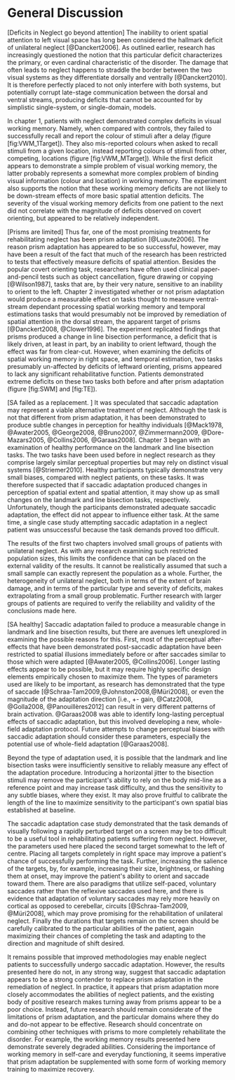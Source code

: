 General Discussion 
=================

[Deficits in Neglect go beyond attention] The inability to orient
spatial attention to left visual space has long been considered
the hallmark deficit of unilateral neglect [@Danckert2006].  As
outlined earlier, research has increasingly questioned the notion
that this particular deficit characterizes the primary, or even
cardinal characteristic of the disorder. The damage that often
leads to neglect happens to straddle the border between the two
visual systems as they differentiate dorsally and ventrally
[@Danckert2010]. It is therefore perfectly placed to not only
interfere with both systems, but potentially corrupt late-stage
communication between the dorsal and ventral streams, producing
deficits that cannot be accounted for by simplistic single-system,
or single-domain, models.


In chapter 1, patients with neglect demonstrated complex deficits
in visual working memory. Namely, when compared with controls,
they failed to successfully recall and report the colour of
stimuli after a delay (figure [fig:VWM_1Target]). They also
mis-reported colours when asked to recall stimuli from a given
location, instead reporting colours of stimuli from other,
competing, locations (figure [fig:VWM_MTarget]).  While the first
deficit appears to demonstrate a simple problem of visual working
memory, the latter probably represents a somewhat more complex
problem of binding visual information (colour and location) in
working memory.  The experiment also supports the notion that
these working memory deficits are not likely to be down-stream
effects of more basic spatial attention deficits.  The severity of
the visual working memory deficits from one patient to the next
did not correlate with the magnitude of deficits observed on
covert orienting, but appeared to be relatively independent. 



[Prisms are limited] Thus far, one of the most promising
treatments for rehabilitating neglect has been prism adaptation
[@Luaute2006].  The reason prism adaptation has appeared to be so
successful, however, may have been a result of the fact that much
of the research has been restricted to tests that effectively
measure deficits of spatial attention. Besides the popular covert
orienting task, researchers have often used clinical
paper-and-pencil tests such as object cancellation, figure drawing
or copying [@Wilson1987], tasks that are, by their very nature,
sensitive to an inability to orient to the left.  Chapter 2
investigated whether or not prism adaptation would produce a
measurable effect on tasks thought to measure ventral-stream
dependant processing spatial working memory and temporal
estimations tasks that would presumably not be improved by
remediation of spatial attention in the dorsal stream, the
apparent target of prisms [@Danckert2008, @Clower1996].  The
experiment replicated findings that prisms produced a change in
line bisection performance, a deficit that is likely driven, at
least in part, by an inability to orient leftward, though the
effect was far from clear-cut.  However, when examining the
deficits of spatial working memory in right space, and temporal
estimation, two tasks presumably un-affected by deficits of
leftward orienting, prisms appeared to lack any significant
rehabilitative function.  Patients demonstrated extreme deficits
on these two tasks both before and after prism adaptation (figure
[fig:SWM] and [fig:TE]).



[SA failed as a replacement. ] It was speculated that saccadic
adaptation may represent a viable alternative treatment of
neglect. Although the task is not that different from prism
adaptation, it has been demonstrated to produce subtle changes in
perception for healthy individuals [@Mack1978, @Awater2005,
@George2008, @Bruno2007, @Zimmermann2009, @Dore-Mazars2005,
@Collins2006, @Garaas2008].  Chapter 3 began with an examination
of healthy performance on the landmark and line bisection tasks.
The two tasks have been used before in neglect research as they
comprise largely similar perceptual properties but may rely on
distinct visual systems [@Striemer2010].  Healthy participants
typically demonstrate very small biases, compared with neglect
patients, on these tasks. It was therefore suspected that if
saccadic adaptation produced changes in perception of spatial
extent and spatial attention, it may show up as small changes on
the landmark and line bisection tasks, respectively.
Unfortunately, though the participants demonstrated adequate
saccadic adaptation, the effect did not appear to influence either
task.  At the same time, a single case study attempting saccadic
adaptation in a neglect patient was unsuccessful because the task
demands proved too difficult.





The results of the first two chapters involved small groups of
patients with unilateral neglect.  As with any research examining
such restricted population sizes, this limits the confidence that
can be placed on the external validity of the results. It cannot
be realistically assumed that such a small sample can exactly
represent the population as a whole. Further, the heterogeneity of
unilateral neglect, both in terms of the extent of brain damage,
and in terms of the particular type and severity of deficits,
makes extrapolating from a small group problematic.  Further
research with larger groups of patients are required to verify the
reliability and validity of the conclusions made here. 

[SA healthy] Saccadic adaptation failed to produce a measurable
change in landmark and line bisection results, but there are
avenues left unexplored in examining the possible reasons for
this.  First, most of the perceptual after-effects that have been
demonstrated post-saccadic adaptation have been restricted to
spatial illusions immediately before or after saccades similar to
those which were adapted [@Awater2005, @Collins2006]. Longer
lasting effects appear to be possible, but it may require highly
specific design elements empirically chosen to maximize them.  The
types of parameters used are likely to be important, as research
has demonstrated that the type of saccade
[@Schraa-Tam2009,@Johnston2008,@Müri2008], or even the magnitude
of the adaptation direction [i.e., +- gain, @Catz2008, @Golla2008,
@Panouillères2012] can result in very different patterns of brain
activation.  @Garaas2008 was able to identify long-lasting
perceptual effects of saccadic adaptation, but this involved
developing a new, whole-field adaptation protocol. Future attempts
to change perceptual biases with saccadic adaptation should
consider these parameters, especially the potential use of
whole-field adaptation [@Garaas2008].

Beyond the type of adaptation used, it is possible that the
landmark and line bisection tasks were insufficiently sensitive to
reliably measure any effect of the adaptation procedure.
Introducing a horizontal jitter to the bisection stimuli may 
remove the participant's ability to rely on the body mid-line as a
reference point and may increase task difficulty, and thus the
sensitivity to any subtle biases, where they exist. It may also
prove fruitful to calibrate the length of the line to maximize
sensitivity to the participant's own spatial bias established at
baseline.


The saccadic adaptation  case study demonstrated that the task
demands of visually following a rapidly perturbed target on a
screen may be too difficult to be a useful tool in rehabilitating
patients suffering from neglect.  However, the parameters used
here placed the second target somewhat to the left of centre.
Placing all targets completely in right space may improve a
patient's chance of successfully performing the task.  Further,
increasing the salience of the targets, by, for example,
increasing their size, brightness, or flashing them at onset, may
improve the patient's ability to orient and saccade toward them.
There are also paradigms that utilize self-paced, voluntary
saccades rather than the reflexive saccades used here, and there
is evidence that adaptation of voluntary saccades may rely more
heavily on cortical as opposed to cerebellar, circuits
[@Schraa-Tam2009, @Müri2008], which may prove promising for the
rehabilitation of unilateral neglect.  Finally the durations that
targets remain on the screen should be carefully calibrated to the
particular abilities of the patient, again maximizing their
chances of completing the task and adapting to the direction and
magnitude of shift desired.

It remains possible that improved methodologies may enable neglect
patients to successfully undergo saccadic adaptation. However, the
results presented here do not, in any strong way, suggest that
saccadic adaptation appears to be a strong contender to replace
prism adaptation in the remediation of neglect. In practice, it
appears that prism adaptation more closely accommodates the
abilities of neglect patients, and the existing body of positive
research makes turning away from prisms appear to be a poor
choice. Instead, future research should remain considerate of the
limitations of prism adaptation, and the particular domains where
they do and do-not appear to be effective. Research should
concentrate on combining other techniques with prisms to more
completely rehabilitate the disorder. For example, the working
memory results presented here demonstrate severely degraded
abilities. Considering the importance of working memory in
self-care and everyday functioning, it seems imperative that prism
adaptation be supplemented with some form of working memory
training to maximize recovery. 






